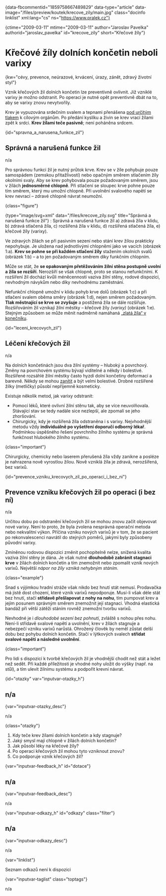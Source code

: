 
{data-fbcommentid="1859758667489829" data-type="article" data-image="/files/preview/koutek/krecove_zily/main.jpg" class="docinfo linklist" xml:lang="cs" ns="https://www.pralek.cz"}

{ctime="2009-03-11" mtime="2009-03-11" author="Jaroslav Pavelka" authorid="jaroslav\_pavelka" id="krecove\_zily" short="Křečové žíly"}

# Křečové žíly dolních končetin neboli varixy

<!-- generated attribute kw by user_udpatekw.sh on 2019-01-10, do not edit -->

<!-- generated attribute kw by user_udpatekw.sh on 2019-09-22, do not edit -->

{kw="cévy, prevence, neúrazové, krvácení, úrazy, zánět, zdravý životní styl"}

Vznik křečových žil dolních končetin lze preventivně ovlivnit. Již vzniklé varixy je možno odstranit. Po operaci je nutné opět preventivně dbát na to, aby se varixy znovu nevytvořily.

Krev je vypuzována srdečním svalem a tepnami přenášena [pod určitým tlakem][1] k cílovým orgánům. Po předání kyslíku a živin se krev vrací žílami zpět k srdci. **Krev žílami teče pasivně**; není poháněna srdcem.

{id="spravna\_a\_narusena\_funkce\_zil"}

## Správná a narušená funkce žil

n/a

Pro správnou funkci žil je nutný průtok krve. Krev se v žíle pohybuje pouze samospádem (zemskou přitažlivostí) nebo opačným směrem stlačením žíly okolními svaly. Aby se krev pohybovala pouze požadovaným směrem, jsou v žílách **jednosměrné chlopně**. Při stlačení se sloupec krve pohne pouze tím směrem, který mu umožní chlopně. Při uvolnění svalového napětí se krev nevrací – zdravé chlopně návrat neumožní.

{class="figure"}

{type="image/svg+xml" data="/files/krecove_zily.svg" title="Správná a narušená funkce žil"}</object>
:   Správná a narušená funkce žil a) zdravá žíla v klidu, b) zdravá stlačená žíla, c) rozšířená žíla v klidu, d) rozšířená stlačená žíla, e) křečové žíly (varixy).

Ve zdravých žilách se při pasivním sezení nebo stání krev žílou prakticky nepohybuje. Je uložena nad jednotlivými chlopněmi jako ve vacích (obrázek 1:a). **Krev se pohne se při každém stlačení žíly** stažením okolních svalů (obrázek 1:b) – a to jen požadovaným směrem díky funkčním chlopním.

Může se stát, že **se opakovaným přetěžováním žilní stěna postupně uvolní a žíla se rozšíří**. Nerozšíří se však chlopně, proto se stanou nefunkčními. K rozšíření žil dochází kvůli méněcennosti vaziva žilní stěny, rodové dispozici, nevhodným návykům nebo díky nevhodnému zaměstnání.

Nefunkční chlopně umožní v klidu pohyb krve dolů (obrázek 1:c) a při stlačení svalem oběma směry (obrázek 1:d), nejen směrem požadovaným. **Tlak městnající se krve se zvyšuje** a postižená žíla se dále rozšiřuje. Rozšiřováním žil vznikají žilní městky – křečové žíly _(varixy)_ (obrázek 1:e). Stejným způsobem se může měnit nadměrně namáhaná [„zlatá žíla“ v konečníku][2].

{id="leceni\_krecovych\_zil"}

## Léčení křečových žil

n/a

Na dolních končetinách jsou dva žilní systémy – hluboký a povrchový. Změny na povrchovém systému bývají viditelné a někdy i bolestivé. Rozšířené rozsáhlé žilní městky často hyzdí dolní končetiny deformací a barevně. Někdy se mohou [zanítit][3] a být velmi bolestivé. Drobné rozšířené žilky (metličky) působí nepříjemně kosmeticky.

Existuje několik metod, jak varixy odstranit:

  * Pomocí léků, které ovlivní žilní stěnu tak, aby se více neuvolňovala. Stávající stav se tedy nadále sice nezlepší, ale zpomalí se jeho zhoršování.
  * Chirurgicky, kdy je rozšířená žíla odstraněna i s varixy. Nejvhodnější metodu vždy **individuálně po vyšetření doporučí odborný lékař**. Podmínkou úspěšného řešení povrchního žilního systému je správná funkčnost hlubokého žilního systému.

{class="important"}

Chirurgicky, chemicky nebo laserem přerušená žíla vždy zanikne a posléze je nahrazena nově vyrostlou žílou. Nově vzniklá žíla je zdravá, nerozšířená, bez varixů.

{id="prevence\_vzniku\_krecovych\_zil\_po\_operaci\_i\_bez\_ni"}

## Prevence vzniku křečových žil po operaci (i bez ní)

n/a

Určitou dobu po odstranění křečových žil se mohou znovu začít objevovat nové varixy. Není to proto, že byla zvolena nesprávná operační metoda nebo nekvalitní výkon. Příčina vzniku nových varixů je v tom, že se pacient po rekonvalescenci navrátil do stejných poměrů, jakými byly způsobeny původní varixy.

Zmíněnou rodovou dispozici změnit pochopitelně nelze, snížená kvalita vaziva žilní stěny je dána. Je však nutné **dlouhodobě zabránit stagnaci krve** v žílách dolních končetin a tím znemožnit nebo zpomalit vznik nových varixů. Největší _nápor na žíly vzniká nehybným stáním_.

{class="example"}

Snad s výjimkou hradní stráže však nikdo bez hnutí stát nemusí. Prodavačka má jistě dost chození, které vznik varixů nepodporuje. Musí-li však déle stát bez hnutí, stačí **střídavě přešlapovat z nohy na nohu**, tím pumpovat krev a jejím posunem správným směrem znemožnit její stagnaci. Vhodná elastická bandáž při větší zátěži stáním rovněž znemožní tvorbu varixů.

Nevhodné je i _dlouhodobé sezení bez pohnutí_, zvláště s nohou přes nohu. Není-li střídavě svalové napětí a uvolnění, krev v žílách stagnuje a nebezpečí vzniku varixů narůstá. Ohrožený člověk by neměl zůstat delší dobu bez pohybu dolních končetin. Stačí v lýtkových svalech **střídat svalové napětí a následné uvolnění**.

{class="important"}

Pro lidi s dispozicí k tvorbě křečových žil je vhodnější chodit než stát a ležet než sedět. Při každé příležitosti je vhodné nohy uložit do výšky (např. na stůl), a tím ulevit žilnímu systému a podpořit krevní návrat.

{id="otazky" var="inputvar-otazky_h"}

## n/a

{var="inputvar-otazky_desc"}

n/a

{class="otazky"}

  1. Kdy teče krev žílami dolních končetin a kdy stagnuje?
  2. Jaký smysl mají chlopně v žílách dolních končetin?
  3. Jak působí léky na křečové žíly?
  4. Po operaci křečových žil mohou tyto vzniknout znovu?
  5. Co podporuje vznik křečových žil?

{var="inputvar-feedback_h" id="dotace"}

## n/a

{var="inputvar-feedback_desc"}

n/a

{var="inputvar-odkazy_h" id="odkazy" class="filter"}

## n/a

{var="inputvar-odkazy_desc"}

n/a

{var="linklist"}

Seznam odkazů není k dispozici

{var="inputvar-taglist" class="toptags"}

n/a

 [1]: krevni_tlak
 [2]: krvaceni_z_konecniku
 [3]: zanet

